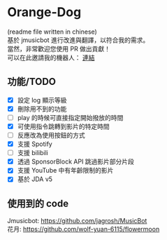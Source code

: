 # Orange-Dog
(readme file written in chinese)  
基於 jmusicbot 進行改進與翻譯，以符合我的需求。   
當然，非常歡迎您使用 PR 做出貢獻！  
可以在此邀請我的機器人： [連結](https://discord.com/oauth2/authorize?client_id=897545641662742540&scope=bot&permissions=70642768)
## 功能/TODO
- [x] 設定 log 顯示等級
- [x] 刪除用不到的功能
- [ ] play 的時候可直接指定開始撥放的時間
- [x] 可使用指令跳轉到影片的特定時間
- [ ] 反應改為使用按鈕的方式
- [x] 支援 Spotify
- [ ] 支援 bilibili
- [x] 透過 SponsorBlock API 跳過影片部分片段
- [x] 支援 YouTube 中有年齡限制的影片
- [x] 基於 JDA v5
## 使用到的 code
Jmusicbot: https://github.com/jagrosh/MusicBot  
花月: https://github.com/wolf-yuan-6115/flowermoon  
